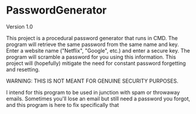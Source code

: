 # PasswordGenerator
Version 1.0

This project is a procedural password generator that runs in CMD.
The program will retrieve the same password from the same name and key.
Enter a website name ("Netflix", "Google", etc.) and enter a secure key. The program will scramble a password for you using this information.
This project will (hopefully) mitigate the need for constant password forgetting and resetting.

WARNING: THIS IS NOT MEANT FOR GENUINE SECURITY PURPOSES.

I intend for this program to be used in junction with spam or throwaway emails.
Sometimes you'll lose an email but still need a password you forgot, and this program is here to fix specifically that

